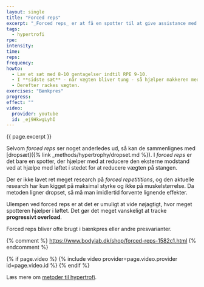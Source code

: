 ```yaml
---
layout: single
title: "Forced reps"
excerpt: "_Forced reps_ er at få en spotter til at give assistance med løftet for at få lidt flere gentagelser efter, at man er ved at være udmattet."
tags:
  - hypertrofi
rpe:
intensity:
time:
reps:
frequency:
howto:
  - Lav et sæt med 8-10 gentagelser indtil RPE 9-10.
  - I **sidste sæt** - når vægten bliver tung - så hjælper makkeren med at løfte vægten for 1-2 ekstra gentagelser.
  - Derefter rackes vægten.
exercises: "Bænkpres"
progress:
effect: ""
video:
  provider: youtube
  id: _ej9HkwgLyhI
---
```


{{ page.excerpt }}

Selvom _forced reps_ ser noget anderledes ud, så kan de sammenlignes med [dropsæt]({% link _methods/hypertrophy/dropset.md %}). I _forced reps_ er det bare en spotter, der hjælper med at reducere den eksterne modstand ved at hjælpe med løftet i stedet for at reducere vægten på stangen.

Der er ikke lavet ret meget research på _forced repetititions_, og den aktuelle research har kun kigget på maksimal styrke og ikke på muskelstørrelse. Da metoden ligner dropset, så må man imidlertid forvente lignende effekter.

Ulempen ved forced reps er at det er umuligt at vide nøjagtigt, hvor meget spotteren hjælper i løftet. Det gør det meget vanskeligt at tracke **progressivt overload**.

Forced reps bliver ofte brugt i bænkpres eller andre presvarianter.

{% comment %}
https://www.bodylab.dk/shop/forced-reps-1582c1.html
{% endcomment %}

{% if page.video %}
  {% include video provider=page.video.provider id=page.video.id %}
{% endif %}

Læs mere om [metoder til hypertrofi](/hypertrofi-metoder/).
